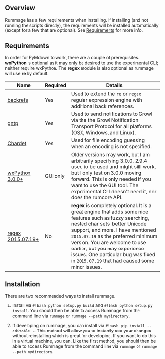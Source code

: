 ## Overview
Rummage has a few requirements when installing.  If installing (and not running the scripts directly), the requirements will be installed automatically (except for a few that are optional).  See [Requirements](#requirements) for more info.

## Requirements
In order for PyMdown to work, there are a couple of prerequisites.  **wxPython** is optional as it may only be desired to use the experimental CLI; neither require wxPython. The **regex** module is also optional as rummage will use **re** by default.

| Name | Required |Details |
|------|----------|--------|
| [backrefs](https://github.com/facelessuser/backrefs) | Yes | Used to extend the `re` or `regex` regular expression engine with additional back references. |
| [gntp](https://github.com/kdfm/gntp) | Yes | Used to send notifications to Growl via the the Growl Notification Transport Protocol for all platforms (OSX, Windows, and Linux). |
| [Chardet](https://github.com/chardet/chardet) | Yes | Used for file encoding guessing when an encoding is not specified. |
| [wxPython 3.0.0+](http://www.wxpython.org/) | GUI only | Older versions may work, but I am arbitrarily specifying 3.0.0.  2.9.4 used to be used and might still work, but I only test on 3.0.0 moving forward.  This is only needed if you want to use the GUI tool.  The experimental CLI doesn't need it, nor does the rumcore API. |
| [regex 2015.07.19+](https://pypi.python.org/pypi/regex) | No | **regex** is completely optional. It is a great engine that adds some nice features such as fuzzy searching, nested char sets, better Unicode support, and more.  I have mentioned `2015.07.19` as the preferred minimum version.  You are welcome to use earlier, but you may experience issues.  One particular bug was fixed in `2015.07.19` that had caused some minor issues. |

## Installation
There are two recommended ways to install rummage.

1. Install via `#!bash python setup.py build` and `#!bash python setup.py install`.  You should then be able to access Rummage from the command line via `rummage` or `rummage --path mydirectory`.

2. If developing on rummage, you can install via `#!bash pip install --editable .`.  This method will allow you to instantly see your changes without reinstalling which is great for developing.  If you want to do this in a virtual machine, you can.  Like the first method, you should then be able to access Rummage from the command line via `rummage` or `rummage --path mydirectory`.
